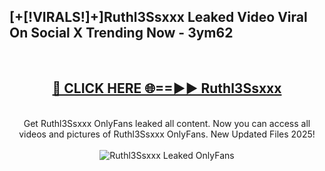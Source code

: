 <h2>[+[!VIRALS!]+]Ruthl3Ssxxx Leaked Video Viral On Social X Trending Now - 3ym62</h2>
<br>
<div align="center">
<h2><a href="https://libra.edu.pl?Ruthl3Ssxxx" rel="nofollow">🔴 CLICK HERE 🌐==►► Ruthl3Ssxxx</a></h2>
<br>
Get Ruthl3Ssxxx OnlyFans leaked all content. Now you can access all videos and pictures of Ruthl3Ssxxx OnlyFans. New Updated Files 2025!
<br>
<br>
<a href="https://libra.edu.pl?Ruthl3Ssxxx" rel="nofollow" data-target="animated-image.originalLink"><img src="https://i.ibb.co.com/WyWwxjT/player-gif2.gif" alt="Ruthl3Ssxxx Leaked OnlyFans" style="max-width: 100%; display: inline-block;" data-target="animated-image.originalImage"></a>
</div>
<br>